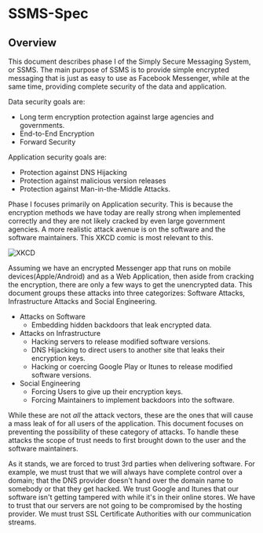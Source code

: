 # SSMS-Spec
## Overview
This document describes phase I of the Simply Secure Messaging System, or SSMS. The main purpose of SSMS is to provide simple encrypted messaging that is just as easy to use as Facebook Messenger, while at the same time, providing complete security of the data and application.

Data security goals are:
 * Long term encryption protection against large agencies and governments.
 * End-to-End Encryption
 * Forward Security

Application security goals are:
 * Protection against DNS Hijacking
 * Protection against malicious version releases
 * Protection against Man-in-the-Middle Attacks.

Phase I focuses primarily on Application security. This is because the encryption methods we have today are really strong when implemented correctly and they are not likely cracked by even large government agencies. A more realistic attack avenue is on the software and the software maintainers. This XKCD comic is most relevant to this.

![XKCD](https://imgs.xkcd.com/comics/security.png)

Assuming we have an encrypted Messenger app that runs on mobile devices(Apple/Android) and as a Web Application, then aside from cracking the encryption, there are only a few ways to get the unencrypted data. This document groups these attacks into three categorizes: Software Attacks, Infrastructure Attacks and Social Engineering.

 * Attacks on Software
   * Embedding hidden backdoors that leak encrypted data.
 * Attacks on Infrastructure
    * Hacking servers to release modified software versions.
    * DNS Hijacking to direct users to another site that leaks their encryption keys.
    * Hacking or coercing Google Play or Itunes to release modified software versions.
 * Social Engineering
   * Forcing Users to give up their encryption keys.
   * Forcing Maintainers to implement backdoors into the software.

While these are not *all* the attack vectors, these are the ones that will cause a mass leak of for all users of the application. This document focuses on preventing the possibility of these category of attacks. To handle these attacks the scope of trust needs to first brought down to the user and the software maintainers.

As it stands, we are forced to trust 3rd parties when delivering software. For example, we must trust that we will always have complete control over a domain; that the DNS provider doesn't hand over the domain name to somebody or that they get hacked. We trust Google and Itunes that our software isn't getting tampered with while it's in their online stores. We have to trust that our servers are not going to be compromised by the hosting provider. We must trust SSL Certificate Authorities with our communication streams.
